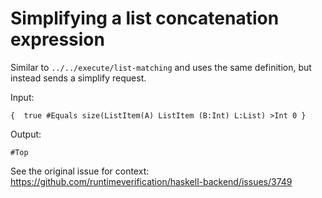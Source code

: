 # Simplifying a list concatenation expression

Similar to `../../execute/list-matching` and uses the same definition, but instead sends a simplify request.

Input:
```
{  true #Equals size(ListItem(A) ListItem (B:Int) L:List) >Int 0 }
```

Output:
```
#Top
```

See the original issue for context: https://github.com/runtimeverification/haskell-backend/issues/3749
